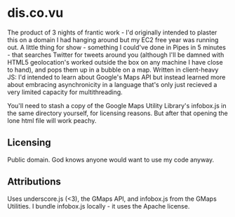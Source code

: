 # dis.co.vu

The product of 3 nights of frantic work - I'd originally intended to plaster this on a domain I had hanging around but my EC2 free year was running out. A little thing for show - something I could've done in Pipes in 5 minutes - that searches Twitter for tweets around you (although I'll be damned with HTML5 geolocation's worked outside the box on any machine I have close to hand), and pops them up in a bubble on a map. Written in client-heavy JS: I'd intended to learn about Google's Maps API but instead learned more about embracing asynchronicity in a language that's only just recieved a very limited capacity for multithreading.

You'll need to stash a copy of the Google Maps Utility Library's infobox.js in the same directory yourself, for licensing reasons. But after that opening the lone html file will work peachy.

## Licensing

Public domain. God knows anyone would want to use my code anyway.

## Attributions

Uses underscore.js (<3), the GMaps API, and infobox.js from the GMaps Utilities. I bundle infobox.js locally - it uses the Apache license.